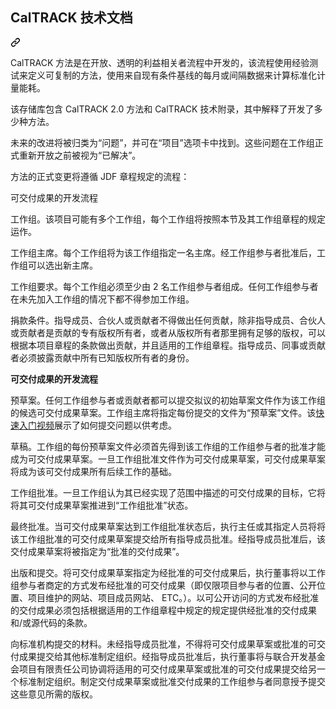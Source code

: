 <div class="Box-sc-g0xbh4-0 bJMeLZ js-snippet-clipboard-copy-unpositioned" data-hpc="true"><article class="markdown-body entry-content container-lg" itemprop="text"><div class="markdown-heading" dir="auto"><h1 tabindex="-1" class="heading-element" dir="auto"><font style="vertical-align: inherit;"><font style="vertical-align: inherit;">CalTRACK 技术文档</font></font></h1><a id="user-content-caltrack-technical-documentation" class="anchor" aria-label="永久链接：CalTRACK 技术文档" href="#caltrack-technical-documentation"><svg class="octicon octicon-link" viewBox="0 0 16 16" version="1.1" width="16" height="16" aria-hidden="true"><path d="m7.775 3.275 1.25-1.25a3.5 3.5 0 1 1 4.95 4.95l-2.5 2.5a3.5 3.5 0 0 1-4.95 0 .751.751 0 0 1 .018-1.042.751.751 0 0 1 1.042-.018 1.998 1.998 0 0 0 2.83 0l2.5-2.5a2.002 2.002 0 0 0-2.83-2.83l-1.25 1.25a.751.751 0 0 1-1.042-.018.751.751 0 0 1-.018-1.042Zm-4.69 9.64a1.998 1.998 0 0 0 2.83 0l1.25-1.25a.751.751 0 0 1 1.042.018.751.751 0 0 1 .018 1.042l-1.25 1.25a3.5 3.5 0 1 1-4.95-4.95l2.5-2.5a3.5 3.5 0 0 1 4.95 0 .751.751 0 0 1-.018 1.042.751.751 0 0 1-1.042.018 1.998 1.998 0 0 0-2.83 0l-2.5 2.5a1.998 1.998 0 0 0 0 2.83Z"></path></svg></a></div>
<p dir="auto"><font style="vertical-align: inherit;"><font style="vertical-align: inherit;">CalTRACK 方法是在开放、透明的利益相关者流程中开发的，该流程使用经验测试来定义可复制的方法，使用来自现有条件基线的每月或间隔数据来计算标准化计量能耗。</font></font></p>
<p dir="auto"><font style="vertical-align: inherit;"><font style="vertical-align: inherit;">该存储库包含 CalTRACK 2.0 方法和 CalTRACK 技术附录，其中解释了开发了多少种方法。</font></font></p>
<p dir="auto"><font style="vertical-align: inherit;"><font style="vertical-align: inherit;">未来的改进将被归类为“问题”，并可在“项目”选项卡中找到。</font><font style="vertical-align: inherit;">这些问题在工作组正式重新开放之前被视为“已解决”。</font></font></p>
<p dir="auto"><font style="vertical-align: inherit;"><font style="vertical-align: inherit;">方法的正式变更将遵循 JDF 章程规定的流程：</font></font></p>
<p dir="auto"><font style="vertical-align: inherit;"><font style="vertical-align: inherit;">可交付成果的开发流程</font></font></p>
<p dir="auto"><font style="vertical-align: inherit;"><font style="vertical-align: inherit;">工作组。</font><font style="vertical-align: inherit;">该项目可能有多个工作组，每个工作组将按照本节及其工作组章程的规定运作。</font></font></p>
<p dir="auto"><font style="vertical-align: inherit;"><font style="vertical-align: inherit;">工作组主席。</font><font style="vertical-align: inherit;">每个工作组将为该工作组指定一名主席。</font><font style="vertical-align: inherit;">经工作组参与者批准后，工作组可以选出新主席。</font></font></p>
<p dir="auto"><font style="vertical-align: inherit;"><font style="vertical-align: inherit;">工作组要求。</font><font style="vertical-align: inherit;">每个工作组必须至少由 2 名工作组参与者组成。</font><font style="vertical-align: inherit;">任何工作组参与者在未先加入工作组的情况下都不得参加工作组。</font></font></p>
<p dir="auto"><font style="vertical-align: inherit;"><font style="vertical-align: inherit;">捐款条件。</font><font style="vertical-align: inherit;">指导成员、合伙人或贡献者不得做出任何贡献，除非指导成员、合伙人或贡献者是贡献的专有版权所有者，或者从版权所有者那里拥有足够的版权，可以根据本项目章程的条款做出贡献，并且适用的工作组章程。</font><font style="vertical-align: inherit;">指导成员、同事或贡献者必须披露贡献中所有已知版权所有者的身份。</font></font></p>
<p dir="auto"><strong><font style="vertical-align: inherit;"><font style="vertical-align: inherit;">可交付成果的开发流程</font></font></strong></p>
<p dir="auto"><font style="vertical-align: inherit;"><font style="vertical-align: inherit;">预草案。</font><font style="vertical-align: inherit;">任何工作组参与者或贡献者都可以提交拟议的初始草案文件作为该工作组的候选可交付成果草案。</font><font style="vertical-align: inherit;">工作组主席将指定每份提交的文件为“预草案”文件。</font><font style="vertical-align: inherit;">该</font></font><a href="https://www.dropbox.com/s/n5r3ihq6eanyl7l/em2_github_issues.mp4?dl=0" rel="nofollow"><font style="vertical-align: inherit;"><font style="vertical-align: inherit;">快速入门视频</font></font></a><font style="vertical-align: inherit;"><font style="vertical-align: inherit;">展示了如何提交问题以供考虑。</font></font></p>
<p dir="auto"><font style="vertical-align: inherit;"><font style="vertical-align: inherit;">草稿。</font><font style="vertical-align: inherit;">工作组的每份预草案文件必须首先得到该工作组的工作组参与者的批准才能成为可交付成果草案。</font><font style="vertical-align: inherit;">一旦工作组批准文件作为可交付成果草案，可交付成果草案将成为该可交付成果所有后续工作的基础。</font></font></p>
<p dir="auto"><font style="vertical-align: inherit;"><font style="vertical-align: inherit;">工作组批准。</font><font style="vertical-align: inherit;">一旦工作组认为其已经实现了范围中描述的可交付成果的目标，它将将其可交付成果草案推进到“工作组批准”状态。</font></font></p>
<p dir="auto"><font style="vertical-align: inherit;"><font style="vertical-align: inherit;">最终批准。</font><font style="vertical-align: inherit;">当可交付成果草案达到工作组批准状态后，执行主任或其指定人员将将该工作组批准的可交付成果草案提交给所有指导成员批准。</font><font style="vertical-align: inherit;">经指导成员批准后，该交付成果草案将被指定为“批准的交付成果”。</font></font></p>
<p dir="auto"><font style="vertical-align: inherit;"><font style="vertical-align: inherit;">出版和提交。</font><font style="vertical-align: inherit;">将可交付成果草案指定为经批准的可交付成果后，执行董事将以工作组参与者商定的方式发布经批准的可交付成果（即仅限项目参与者的位置、公开位置、项目维护的网站、项目成员网站、 ETC。）。</font><font style="vertical-align: inherit;">以可公开访问的方式发布经批准的交付成果必须包括根据适用的工作组章程中规定的规定提供经批准的交付成果和/或源代码的条款。</font></font></p>
<p dir="auto"><font style="vertical-align: inherit;"><font style="vertical-align: inherit;">向标准机构提交的材料。</font><font style="vertical-align: inherit;">未经指导成员批准，不得将可交付成果草案或批准的可交付成果提交给其他标准制定组织。</font><font style="vertical-align: inherit;">经指导成员批准后，执行董事将与联合开发基金会项目有限责任公司协调将适用的可交付成果草案或批准的可交付成果提交给另一个标准制定组织。</font><font style="vertical-align: inherit;">制定交付成果草案或批准交付成果的工作组参与者同意授予提交这些意见所需的版权。</font></font></p>
</article></div>
